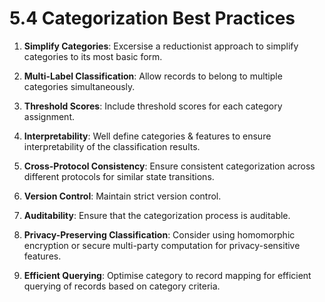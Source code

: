 # 5.4 Categorization Best Practices

1. **Simplify Categories**: Excersise a reductionist approach to simplify categories to its most basic form.

2. **Multi-Label Classification**: Allow records to belong to multiple categories simultaneously.

3. **Threshold Scores**: Include threshold scores for each category assignment.

4. **Interpretability**: Well define categories & features to ensure interpretability of the classification results.

5. **Cross-Protocol Consistency**: Ensure consistent categorization across different protocols for similar state transitions.

6. **Version Control**: Maintain strict version control.

7. **Auditability**: Ensure that the categorization process is auditable.

8. **Privacy-Preserving Classification**: Consider using homomorphic encryption or secure multi-party computation for privacy-sensitive features.

9. **Efficient Querying**: Optimise category to record mapping for efficient querying of records based on category criteria.
